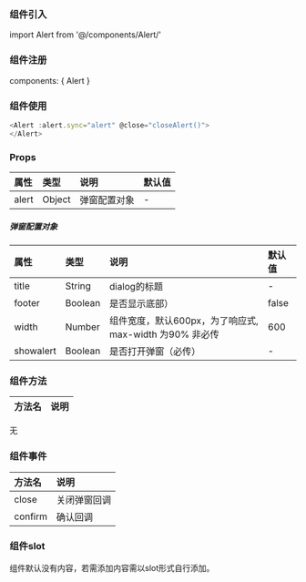 ### 组件引入
import Alert from '@/components/Alert/'
### 组件注册
components: { Alert }
### 组件使用
```js
<Alert :alert.sync="alert" @close="closeAlert()">
</Alert>
```
### Props
属性 | 类型 | 说明 | 默认值
:- | :- | :- | :-
alert | Object | 弹窗配置对象 | -

##### 弹窗配置对象
属性 | 类型 | 说明 | 默认值
:- | :- | :- | :-
title | String | dialog的标题 | -
footer | Boolean | 是否显示底部） | false
width | Number | 组件宽度，默认600px，为了响应式, max-width 为90% 非必传| 600
showalert | Boolean | 是否打开弹窗（必传） | -

### 组件方法
方法名 | 说明
:- | :-
无

### 组件事件
方法名 | 说明
:- | :-
close | 关闭弹窗回调
confirm | 确认回调

### 组件slot
组件默认没有内容，若需添加内容需以slot形式自行添加。


